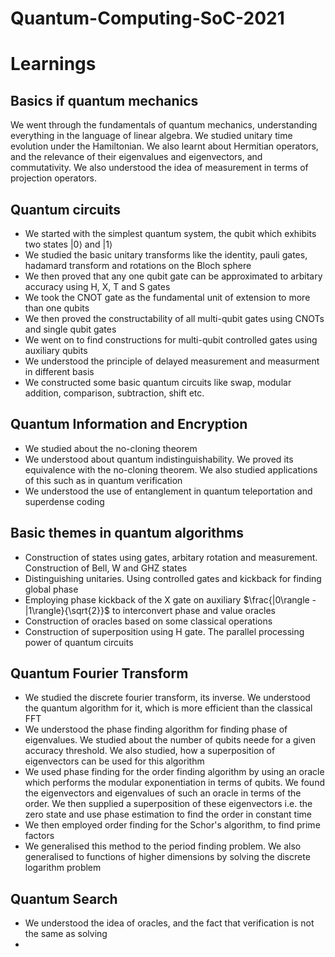# Quantum-Computing-SoC-2021

# Learnings

## Basics if quantum mechanics
We went through the fundamentals of quantum mechanics, understanding everything in the language of linear algebra. We studied unitary time evolution under the Hamiltonian. We also learnt about Hermitian operators, and the relevance of their eigenvalues and eigenvectors, and commutativity.
We also understood the idea of measurement in terms of projection operators.

## Quantum circuits
* We started with the simplest quantum system, the qubit which exhibits two states $|0\rangle$ and $|1\rangle$
* We studied the basic unitary transforms like the identity, pauli gates, hadamard transform and rotations on the Bloch sphere
* We then proved that any one qubit gate can be approximated to arbitary accuracy using H, X, T and S gates
* We took the CNOT gate as the fundamental unit of extension to more than one qubits
* We then proved the constructability of all multi-qubit gates using CNOTs and single qubit gates
* We went on to find constructions for multi-qubit controlled gates using auxiliary qubits
* We understood the principle of delayed measurement and measurment in different basis
* We constructed some basic quantum circuits like swap, modular addition, comparison, subtraction, shift etc.

## Quantum Information and Encryption
* We studied about the no-cloning theorem
* We understood about quantum indistinguishability. We proved its equivalence with the no-cloning theorem. We also studied applications of this such as in quantum verification
* We understood the use of entanglement in quantum teleportation and superdense coding

## Basic themes in quantum algorithms
* Construction of states using gates, arbitary rotation and measurement. Construction of Bell, W and GHZ states
* Distinguishing unitaries. Using controlled gates and kickback for finding global phase
* Employing phase kickback of the X gate on auxiliary $\frac{|0\rangle - |1\rangle}{\sqrt{2}}$ to interconvert phase and value oracles
* Construction of oracles based on some classical operations
* Construction of superposition using H gate. The parallel processing power of quantum circuits

## Quantum Fourier Transform
* We studied the discrete fourier transform, its inverse. We understood the quantum algorithm for it, which is more efficient than the classical FFT
* We understood the phase finding algorithm for finding phase of eigenvalues. We studied about the number of qubits neede for a given accuracy threshold. We also studied, how a superposition of eigenvectors can be used for this algorithm
* We used phase finding for the order finding algorithm by using an oracle which performs the modular exponentiation in terms of qubits. We found the eigenvectors and eigenvalues of such an oracle in terms of the order. We then supplied a superposition of these eigenvectors i.e. the zero state and use phase estimation to find the order in constant time
* We then employed order finding for the Schor's algorithm, to find prime factors
* We generalised this method to the period finding problem. We also generalised to functions of higher dimensions by solving the discrete logarithm problem

## Quantum Search
* We understood the idea of oracles, and the fact that verification is not the same as solving
*
